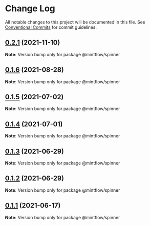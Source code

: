 # Change Log

All notable changes to this project will be documented in this file.
See [Conventional Commits](https://conventionalcommits.org) for commit guidelines.

## [0.2.1](https://github.com/vechai/mintflow/compare/@mintflow/spinner@0.1.6...@mintflow/spinner@0.2.1) (2021-11-10)

**Note:** Version bump only for package @mintflow/spinner





## [0.1.6](https://github.com/vechai/mintflow/compare/@mintflow/spinner@0.1.5...@mintflow/spinner@0.1.6) (2021-08-28)

**Note:** Version bump only for package @mintflow/spinner





## [0.1.5](https://github.com/vechai/mintflow/compare/@mintflow/spinner@0.1.4...@mintflow/spinner@0.1.5) (2021-07-02)

**Note:** Version bump only for package @mintflow/spinner





## [0.1.4](https://github.com/vechai/mintflow/compare/@mintflow/spinner@0.1.3...@mintflow/spinner@0.1.4) (2021-07-01)

**Note:** Version bump only for package @mintflow/spinner





## [0.1.3](https://github.com/vechai/mintflow/compare/@mintflow/spinner@0.1.2...@mintflow/spinner@0.1.3) (2021-06-29)

**Note:** Version bump only for package @mintflow/spinner





## [0.1.2](https://github.com/vechai/mintflow/compare/@mintflow/spinner@0.1.1...@mintflow/spinner@0.1.2) (2021-06-29)

**Note:** Version bump only for package @mintflow/spinner





## [0.1.1](https://github.com/vechai/mintflow/compare/@mintflow/spinner@0.1.0...@mintflow/spinner@0.1.1) (2021-06-17)

**Note:** Version bump only for package @mintflow/spinner
